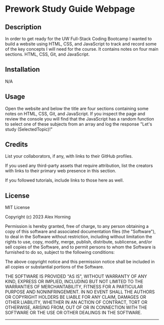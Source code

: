 # Prework Study Guide Webpage

## Description

In order to get ready for the UW Full-Stack Coding Bootcamp I wanted to build a website using HTML, CSS, and JavaScript to track and record some of the key concepts I will need for the course. It contains notes on four main sections. HTML, CSS, Git, and JavaScript.

## Installation

N/A

## Usage

Open the website and below the title are four sections containing some notes on HTML, CSS, Git, and JavaScript. If you inspect the page and review the console you will find that the JavaScript has a random function to select one of these subjects from an array and log the response "Let's study (SelectedTopic)!"

## Credits

List your collaborators, if any, with links to their GitHub profiles.

If you used any third-party assets that require attribution, list the creators with links to their primary web presence in this section.

If you followed tutorials, include links to those here as well.

## License

MIT License

Copyright (c) 2023 Alex Horning

Permission is hereby granted, free of charge, to any person obtaining a copy
of this software and associated documentation files (the "Software"), to deal
in the Software without restriction, including without limitation the rights
to use, copy, modify, merge, publish, distribute, sublicense, and/or sell
copies of the Software, and to permit persons to whom the Software is
furnished to do so, subject to the following conditions:

The above copyright notice and this permission notice shall be included in all
copies or substantial portions of the Software.

THE SOFTWARE IS PROVIDED "AS IS", WITHOUT WARRANTY OF ANY KIND, EXPRESS OR
IMPLIED, INCLUDING BUT NOT LIMITED TO THE WARRANTIES OF MERCHANTABILITY,
FITNESS FOR A PARTICULAR PURPOSE AND NONINFRINGEMENT. IN NO EVENT SHALL THE
AUTHORS OR COPYRIGHT HOLDERS BE LIABLE FOR ANY CLAIM, DAMAGES OR OTHER
LIABILITY, WHETHER IN AN ACTION OF CONTRACT, TORT OR OTHERWISE, ARISING FROM,
OUT OF OR IN CONNECTION WITH THE SOFTWARE OR THE USE OR OTHER DEALINGS IN THE
SOFTWARE.

---